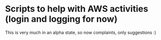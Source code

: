 # Scripts to help with AWS activities (login and logging for now)

This is very much in an alpha state, so now complaints, only suggestions :) 

